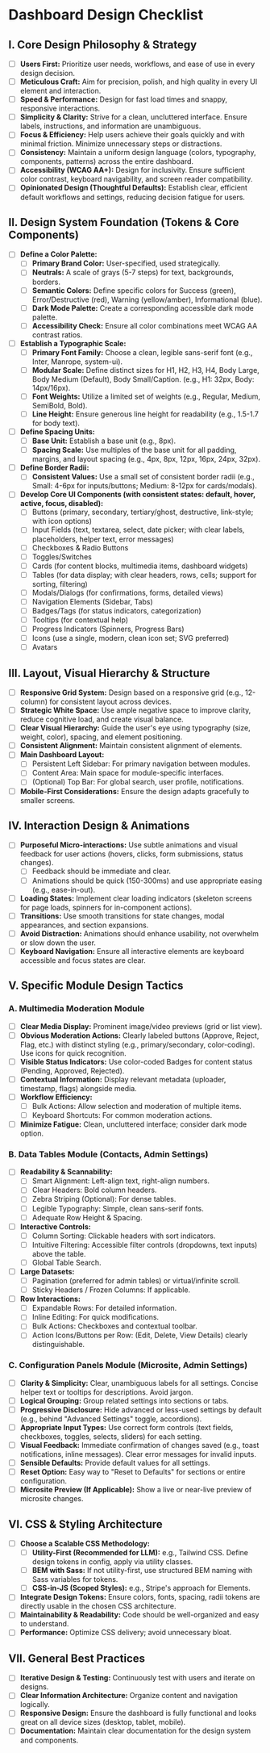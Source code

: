 #  Dashboard Design Checklist 

## I. Core Design Philosophy & Strategy

*   [ ] **Users First:** Prioritize user needs, workflows, and ease of use in every design decision.
*   [ ] **Meticulous Craft:** Aim for precision, polish, and high quality in every UI element and interaction.
*   [ ] **Speed & Performance:** Design for fast load times and snappy, responsive interactions.
*   [ ] **Simplicity & Clarity:** Strive for a clean, uncluttered interface. Ensure labels, instructions, and information are unambiguous.
*   [ ] **Focus & Efficiency:** Help users achieve their goals quickly and with minimal friction. Minimize unnecessary steps or distractions.
*   [ ] **Consistency:** Maintain a uniform design language (colors, typography, components, patterns) across the entire dashboard.
*   [ ] **Accessibility (WCAG AA+):** Design for inclusivity. Ensure sufficient color contrast, keyboard navigability, and screen reader compatibility.
*   [ ] **Opinionated Design (Thoughtful Defaults):** Establish clear, efficient default workflows and settings, reducing decision fatigue for users.

## II. Design System Foundation (Tokens & Core Components)

*   [ ] **Define a Color Palette:**
    *   [ ] **Primary Brand Color:** User-specified, used strategically.
    *   [ ] **Neutrals:** A scale of grays (5-7 steps) for text, backgrounds, borders.
    *   [ ] **Semantic Colors:** Define specific colors for Success (green), Error/Destructive (red), Warning (yellow/amber), Informational (blue).
    *   [ ] **Dark Mode Palette:** Create a corresponding accessible dark mode palette.
    *   [ ] **Accessibility Check:** Ensure all color combinations meet WCAG AA contrast ratios.
*   [ ] **Establish a Typographic Scale:**
    *   [ ] **Primary Font Family:** Choose a clean, legible sans-serif font (e.g., Inter, Manrope, system-ui).
    *   [ ] **Modular Scale:** Define distinct sizes for H1, H2, H3, H4, Body Large, Body Medium (Default), Body Small/Caption. (e.g., H1: 32px, Body: 14px/16px).
    *   [ ] **Font Weights:** Utilize a limited set of weights (e.g., Regular, Medium, SemiBold, Bold).
    *   [ ] **Line Height:** Ensure generous line height for readability (e.g., 1.5-1.7 for body text).
*   [ ] **Define Spacing Units:**
    *   [ ] **Base Unit:** Establish a base unit (e.g., 8px).
    *   [ ] **Spacing Scale:** Use multiples of the base unit for all padding, margins, and layout spacing (e.g., 4px, 8px, 12px, 16px, 24px, 32px).
*   [ ] **Define Border Radii:**
    *   [ ] **Consistent Values:** Use a small set of consistent border radii (e.g., Small: 4-6px for inputs/buttons; Medium: 8-12px for cards/modals).
*   [ ] **Develop Core UI Components (with consistent states: default, hover, active, focus, disabled):**
    *   [ ] Buttons (primary, secondary, tertiary/ghost, destructive, link-style; with icon options)
    *   [ ] Input Fields (text, textarea, select, date picker; with clear labels, placeholders, helper text, error messages)
    *   [ ] Checkboxes & Radio Buttons
    *   [ ] Toggles/Switches
    *   [ ] Cards (for content blocks, multimedia items, dashboard widgets)
    *   [ ] Tables (for data display; with clear headers, rows, cells; support for sorting, filtering)
    *   [ ] Modals/Dialogs (for confirmations, forms, detailed views)
    *   [ ] Navigation Elements (Sidebar, Tabs)
    *   [ ] Badges/Tags (for status indicators, categorization)
    *   [ ] Tooltips (for contextual help)
    *   [ ] Progress Indicators (Spinners, Progress Bars)
    *   [ ] Icons (use a single, modern, clean icon set; SVG preferred)
    *   [ ] Avatars

## III. Layout, Visual Hierarchy & Structure

*   [ ] **Responsive Grid System:** Design based on a responsive grid (e.g., 12-column) for consistent layout across devices.
*   [ ] **Strategic White Space:** Use ample negative space to improve clarity, reduce cognitive load, and create visual balance.
*   [ ] **Clear Visual Hierarchy:** Guide the user's eye using typography (size, weight, color), spacing, and element positioning.
*   [ ] **Consistent Alignment:** Maintain consistent alignment of elements.
*   [ ] **Main Dashboard Layout:**
    *   [ ] Persistent Left Sidebar: For primary navigation between modules.
    *   [ ] Content Area: Main space for module-specific interfaces.
    *   [ ] (Optional) Top Bar: For global search, user profile, notifications.
*   [ ] **Mobile-First Considerations:** Ensure the design adapts gracefully to smaller screens.

## IV. Interaction Design & Animations

*   [ ] **Purposeful Micro-interactions:** Use subtle animations and visual feedback for user actions (hovers, clicks, form submissions, status changes).
    *   [ ] Feedback should be immediate and clear.
    *   [ ] Animations should be quick (150-300ms) and use appropriate easing (e.g., ease-in-out).
*   [ ] **Loading States:** Implement clear loading indicators (skeleton screens for page loads, spinners for in-component actions).
*   [ ] **Transitions:** Use smooth transitions for state changes, modal appearances, and section expansions.
*   [ ] **Avoid Distraction:** Animations should enhance usability, not overwhelm or slow down the user.
*   [ ] **Keyboard Navigation:** Ensure all interactive elements are keyboard accessible and focus states are clear.

## V. Specific Module Design Tactics

### A. Multimedia Moderation Module

*   [ ] **Clear Media Display:** Prominent image/video previews (grid or list view).
*   [ ] **Obvious Moderation Actions:** Clearly labeled buttons (Approve, Reject, Flag, etc.) with distinct styling (e.g., primary/secondary, color-coding). Use icons for quick recognition.
*   [ ] **Visible Status Indicators:** Use color-coded Badges for content status (Pending, Approved, Rejected).
*   [ ] **Contextual Information:** Display relevant metadata (uploader, timestamp, flags) alongside media.
*   [ ] **Workflow Efficiency:**
    *   [ ] Bulk Actions: Allow selection and moderation of multiple items.
    *   [ ] Keyboard Shortcuts: For common moderation actions.
*   [ ] **Minimize Fatigue:** Clean, uncluttered interface; consider dark mode option.

### B. Data Tables Module (Contacts, Admin Settings)

*   [ ] **Readability & Scannability:**
    *   [ ] Smart Alignment: Left-align text, right-align numbers.
    *   [ ] Clear Headers: Bold column headers.
    *   [ ] Zebra Striping (Optional): For dense tables.
    *   [ ] Legible Typography: Simple, clean sans-serif fonts.
    *   [ ] Adequate Row Height & Spacing.
*   [ ] **Interactive Controls:**
    *   [ ] Column Sorting: Clickable headers with sort indicators.
    *   [ ] Intuitive Filtering: Accessible filter controls (dropdowns, text inputs) above the table.
    *   [ ] Global Table Search.
*   [ ] **Large Datasets:**
    *   [ ] Pagination (preferred for admin tables) or virtual/infinite scroll.
    *   [ ] Sticky Headers / Frozen Columns: If applicable.
*   [ ] **Row Interactions:**
    *   [ ] Expandable Rows: For detailed information.
    *   [ ] Inline Editing: For quick modifications.
    *   [ ] Bulk Actions: Checkboxes and contextual toolbar.
    *   [ ] Action Icons/Buttons per Row: (Edit, Delete, View Details) clearly distinguishable.

### C. Configuration Panels Module (Microsite, Admin Settings)

*   [ ] **Clarity & Simplicity:** Clear, unambiguous labels for all settings. Concise helper text or tooltips for descriptions. Avoid jargon.
*   [ ] **Logical Grouping:** Group related settings into sections or tabs.
*   [ ] **Progressive Disclosure:** Hide advanced or less-used settings by default (e.g., behind "Advanced Settings" toggle, accordions).
*   [ ] **Appropriate Input Types:** Use correct form controls (text fields, checkboxes, toggles, selects, sliders) for each setting.
*   [ ] **Visual Feedback:** Immediate confirmation of changes saved (e.g., toast notifications, inline messages). Clear error messages for invalid inputs.
*   [ ] **Sensible Defaults:** Provide default values for all settings.
*   [ ] **Reset Option:** Easy way to "Reset to Defaults" for sections or entire configuration.
*   [ ] **Microsite Preview (If Applicable):** Show a live or near-live preview of microsite changes.

## VI. CSS & Styling Architecture

*   [ ] **Choose a Scalable CSS Methodology:**
    *   [ ] **Utility-First (Recommended for LLM):** e.g., Tailwind CSS. Define design tokens in config, apply via utility classes.
    *   [ ] **BEM with Sass:** If not utility-first, use structured BEM naming with Sass variables for tokens.
    *   [ ] **CSS-in-JS (Scoped Styles):** e.g., Stripe's approach for Elements.
*   [ ] **Integrate Design Tokens:** Ensure colors, fonts, spacing, radii tokens are directly usable in the chosen CSS architecture.
*   [ ] **Maintainability & Readability:** Code should be well-organized and easy to understand.
*   [ ] **Performance:** Optimize CSS delivery; avoid unnecessary bloat.

## VII. General Best Practices

*   [ ] **Iterative Design & Testing:** Continuously test with users and iterate on designs.
*   [ ] **Clear Information Architecture:** Organize content and navigation logically.
*   [ ] **Responsive Design:** Ensure the dashboard is fully functional and looks great on all device sizes (desktop, tablet, mobile).
*   [ ] **Documentation:** Maintain clear documentation for the design system and components.